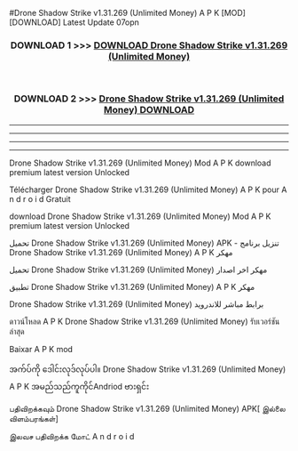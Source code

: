 #Drone Shadow Strike  v1.31.269 (Unlimited Money) A P K [MOD] [DOWNLOAD] Latest Update 07opn



<div align="center">

<h3>DOWNLOAD 1 >>> <a href="https://teeasianyam.web.app?sq=Drone Shadow Strike  v1.31.269 (Unlimited Money)">DOWNLOAD Drone Shadow Strike  v1.31.269 (Unlimited Money) </a></h3><br>

<h3>DOWNLOAD 2 >>> <a href="https://teeasianyam.web.app?sq=Drone Shadow Strike  v1.31.269 (Unlimited Money) ">Drone Shadow Strike  v1.31.269 (Unlimited Money)  DOWNLOAD </a></h3>

</div>


----------------------------------------------------------

----------------------------------------------------------

----------------------------------------------------------

----------------------------------------------------------


Drone Shadow Strike  v1.31.269 (Unlimited Money)  Mod A P K download premium latest version Unlocked

Télécharger Drone Shadow Strike  v1.31.269 (Unlimited Money)  A P K pour A n d r o i d Gratuit

download Drone Shadow Strike  v1.31.269 (Unlimited Money)  Mod A P K premium latest version Unlocked

تحميل Drone Shadow Strike  v1.31.269 (Unlimited Money)  APK - تنزيل برنامج Drone Shadow Strike  v1.31.269 (Unlimited Money)  A P K مهكر

تحميل Drone Shadow Strike  v1.31.269 (Unlimited Money)  مهكر اخر اصدار

تطبيق Drone Shadow Strike  v1.31.269 (Unlimited Money)  A P K مهكر

Drone Shadow Strike  v1.31.269 (Unlimited Money)  برابط مباشر للاندرويد

ดาวน์โหลด A P K Drone Shadow Strike  v1.31.269 (Unlimited Money)  รับเวอร์ชันล่าสุด

Baixar A P K mod

အက်ပ်ကို ဒေါင်းလုဒ်လုပ်ပါ။ Drone Shadow Strike  v1.31.269 (Unlimited Money)  A P K အမည်သည်ကူကိုင်Andriod ဗားရှင်း

பதிவிறக்கவும் Drone Shadow Strike  v1.31.269 (Unlimited Money)  APK[ இல்லை விளம்பரங்கள்] 
 
இலவச பதிவிறக்க மோட் A n d r o i d



